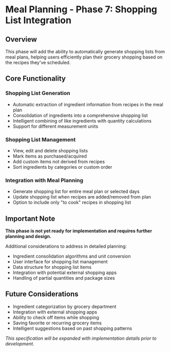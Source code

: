 # Meal Planning - Phase 7: Shopping List Integration

## Overview
This phase will add the ability to automatically generate shopping lists from meal plans, helping users efficiently plan their grocery shopping based on the recipes they've scheduled.

## Core Functionality

### Shopping List Generation
- Automatic extraction of ingredient information from recipes in the meal plan
- Consolidation of ingredients into a comprehensive shopping list
- Intelligent combining of like ingredients with quantity calculations
- Support for different measurement units

### Shopping List Management
- View, edit and delete shopping lists
- Mark items as purchased/acquired
- Add custom items not derived from recipes
- Sort ingredients by categories or custom order

### Integration with Meal Planning
- Generate shopping list for entire meal plan or selected days
- Update shopping list when recipes are added/removed from plan
- Option to include only "to cook" recipes in shopping list

## Important Note
**This phase is not yet ready for implementation and requires further planning and design.**

Additional considerations to address in detailed planning:
- Ingredient consolidation algorithms and unit conversion
- User interface for shopping list management
- Data structure for shopping list items
- Integration with potential external shopping apps
- Handling of partial quantities and package sizes

## Future Considerations
- Ingredient categorization by grocery department
- Integration with external shopping apps
- Ability to check off items while shopping
- Saving favorite or recurring grocery items
- Intelligent suggestions based on past shopping patterns

*This specification will be expanded with implementation details prior to development.* 